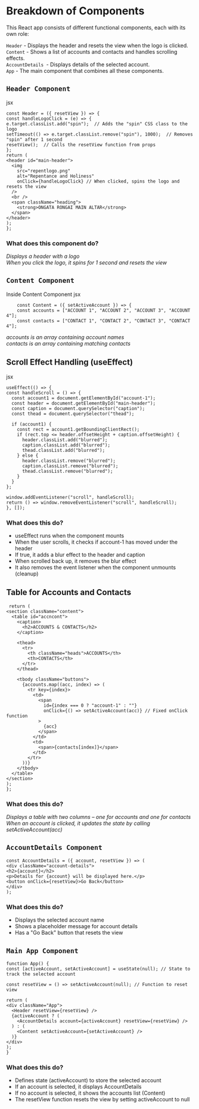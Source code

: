 #  Breakdown of Components
This React app consists of different functional components, each with its own role:

`Header` - Displays the header and resets the view when the logo is clicked.<br>
`Content` - Shows a list of accounts and contacts and handles scrolling effects.<br>
`AccountDetails `- Displays details of the selected account.<br>
`App` - The main component that combines all these components.<br>
## `Header Component`
jsx

    const Header = ({ resetView }) => {
    const handleLogoClick = (e) => {
    e.target.classList.add("spin");  // Adds the "spin" CSS class to the logo
    setTimeout(() => e.target.classList.remove("spin"), 1000);  // Removes "spin" after 1 second
    resetView();  // Calls the resetView function from props
    };
    return (
    <header id="main-header">
      <img
        src="repentlogo.png"
        alt="Repentance and Holiness"
        onClick={handleLogoClick} // When clicked, spins the logo and resets the view
      />
      <br />
      <span className="heading">
        <strong>ONGATA RONGAI MAIN ALTAR</strong>
      </span>
    </header>
    );
    };

### What does this component do?
*Displays a header with a logo*<br>
*When you click the logo, it spins for 1 second and resets the view*<br>

## `Content Component`
Inside Content Component
jsx

        const Content = ({ setActiveAccount }) => {
        const accounts = ["ACCOUNT 1", "ACCOUNT 2", "ACCOUNT 3", "ACCOUNT 4"];
        const contacts = ["CONTACT 1", "CONTACT 2", "CONTACT 3", "CONTACT 4"];
*accounts is an array containing account names*<br>
*contacts is an array containing matching contacts*<br>

## Scroll Effect Handling (useEffect)
jsx

    useEffect(() => {
    const handleScroll = () => {
      const account1 = document.getElementById("account-1");
      const header = document.getElementById("main-header");
      const caption = document.querySelector("caption");
      const thead = document.querySelector("thead");

      if (account1) {
        const rect = account1.getBoundingClientRect();
        if (rect.top <= header.offsetHeight + caption.offsetHeight) {
          header.classList.add("blurred");
          caption.classList.add("blurred");
          thead.classList.add("blurred");
        } else {
          header.classList.remove("blurred");
          caption.classList.remove("blurred");
          thead.classList.remove("blurred");
        }
      }
    };

    window.addEventListener("scroll", handleScroll);
    return () => window.removeEventListener("scroll", handleScroll);
    }, []);
### What does this do?
* useEffect runs when the component mounts<br>
* When the user scrolls, it checks if account-1 has moved under the header<br>
* If true, it adds a blur effect to the header and caption<br>
* When scrolled back up, it removes the blur effect<br>
* It also removes the event listener when the component unmounts (cleanup)<br>

## Table for Accounts and Contacts

     return (
    <section className="content">
      <table id="accncont">
        <caption>
          <h2>ACCOUNTS & CONTACTS</h2>
        </caption>

        <thead>
          <tr>
            <th className="heads">ACCOUNTS</th>
            <th>CONTACTS</th>
          </tr>
        </thead>

        <tbody className="buttons">
          {accounts.map((acc, index) => (
            <tr key={index}>
              <td>
                <span
                  id={index === 0 ? "account-1" : ""}
                  onClick={() => setActiveAccount(acc)} // Fixed onClick function
                >
                  {acc}
                </span>
              </td>
              <td>
                <span>{contacts[index]}</span>
              </td>
            </tr>
          ))}
        </tbody>
      </table>
    </section>
    );
    };
### What does this do?
*Displays a table with two columns – one for accounts and one for contacts*<br>
*When an account is clicked, it updates the state by calling setActiveAccount(acc)*<br>

## `AccountDetails Component`

    const AccountDetails = ({ account, resetView }) => (
    <div className="account-details">
    <h2>{account}</h2>
    <p>Details for {account} will be displayed here.</p>
    <button onClick={resetView}>Go Back</button>
    </div>
    );

### What does this do?
* Displays the selected account name<br>
* Shows a placeholder message for account details<br>
* Has a "Go Back" button that resets the view<br>

## `Main App Component`

    function App() {
    const [activeAccount, setActiveAccount] = useState(null); // State to track the selected account

    const resetView = () => setActiveAccount(null); // Function to reset view

    return (
    <div className="App">
      <Header resetView={resetView} />
      {activeAccount ? (
        <AccountDetails account={activeAccount} resetView={resetView} />
      ) : (
        <Content setActiveAccount={setActiveAccount} />
      )}
    </div>
    );
    }
### What does this do?
* Defines state (activeAccount) to store the selected account<br>
* If an account is selected, it displays AccountDetails<br>
* If no account is selected, it shows the accounts list (Content)<br>
* The resetView function resets the view by setting activeAccount to null<br>




